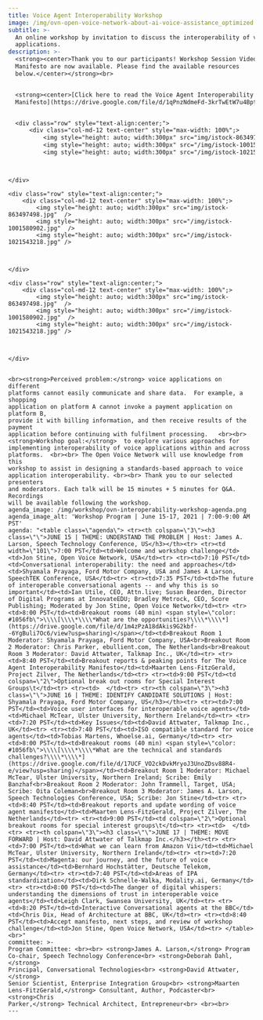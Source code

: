 ```yaml
---
title: Voice Agent Interoperability Workshop
image: /img/ovn-open-voice-network-about-ai-voice-assistance_optimized.jpg
subtitle: >-
  An online workshop by invitation to discuss the interoperability of voice
  applications.
description: >-
  <strong><center>Thank you to our participants! Workshop Session Videos and
  Manifesto are now available. Please find the available resources
  below.</center></strong><br> 


  <strong><center>[Click here to read the Voice Agent Interoperability
  Manifesto](https://drive.google.com/file/d/1qPnzNdmeFd-3krTwEtW7u4BptDI3qX37/view?usp=sharing).</center></strong>


  <div class="row" style="text-align:center;">
      <div class="col-md-12 text-center" style="max-width: 100%";>
          <img style="height: auto; width:300px" src="img/istock-863497498.jpg"  />
          <img style="height: auto; width:300px" src="/img/istock-1001580902.jpg"  />
          <img style="height: auto; width:300px" src="/img/istock-1021543218.jpg" />

  ```

  </div>

  ```


  </div>

  <div class="row" style="text-align:center;">
      <div class="col-md-12 text-center" style="max-width: 100%";>
          <img style="height: auto; width:300px" src="img/istock-863497498.jpg"  />
          <img style="height: auto; width:300px" src="/img/istock-1001580902.jpg"  />
          <img style="height: auto; width:300px" src="/img/istock-1021543218.jpg" />

  ```

  </div>

  ```


  </div>

  <div class="row" style="text-align:center;">
      <div class="col-md-12 text-center" style="max-width: 100%";>
          <img style="height: auto; width:300px" src="img/istock-863497498.jpg"  />
          <img style="height: auto; width:300px" src="/img/istock-1001580902.jpg"  />
          <img style="height: auto; width:300px" src="/img/istock-1021543218.jpg" />

  ```

  </div>

  ```


  </div>


  <br><strong>Perceived problem:</strong> voice applications on different
  platforms cannot easily communicate and share data.  For example, a shopping
  application on platform A cannot invoke a payment application on platform B,
  provide it with billing information, and then receive results of the payment
  application before continuing with fulfilment processing.   <br><br>
  <strong>Workshop goal:</strong>  to explore various approaches for
  implementing interoperability of voice applications within and across
  platforms.  <br><br> The Open Voice Network will use knowledge from this
  workshop to assist in designing a standards-based approach to voice
  application interoperability. <br><br> Thank you to our selected presenters
  and moderators. Each talk will be 15 minutes + 5 minutes for Q&A. Recordings
  will be available following the workshop.
agenda_image: /img/workshop/ovn-interoperability-workshop-agenda.png
agenda_image_alt: 'Workshop Program | June 15-17, 2021 | 7:00-9:00 AM PST'
agenda: "<table class=\"agenda\"> <tr><th colspan=\"3\"><h3 class=\"\">JUNE 15 | THEME: UNDERSTAND THE PROBLEM | Host: James A. Larson, Speech Technology Conference, US</h3></th><tr> <tr><td width=\"101\">7:00 PST</td><td>Welcome and workshop challenge</td><td>Jon Stine, Open Voice Network, USA</td><tr> <tr><td>7:10 PST</td><td>Conversational interoperability: the need and approaches</td><td>Shyamala Prayaga, Ford Motor Company, USA and James A Larson, SpeechTEK Conference, USA</td><tr> <tr><td>7:35 PST</td><td>The future of interoperable conversational agents -- and why this is so important</td><td>Ian Utile, CEO, Attn.live; Susan Bearden, Director of Digital Programs at InnovateEDU; Bradley Metrock, CEO, Score Publishing; Moderated by Jon Stine, Open Voice Network</td><tr> <tr><td>8:00 PST</td><td>Breakout rooms (40 min) <span style=\"color: #1056fb\">\\\\[\\\\*\\\\*What are the opportunities?\\\\*\\\\*](https://drive.google.com/file/d/1m4zPzA18dAkis9G2kbf--6YgBuli7Oc6/view?usp=sharing)</span></td><td>Breakout Room 1 Moderator: Shyamala Prayaga, Ford Motor Company, USA<br>Breakout Room 2 Moderator: Chris Parker, ebullient.com, The Netherlands<br>Breakout Room 3 Moderator: David Attwater, Talkmap Inc., UK</td><tr> <tr><td>8:40 PST</td><td>Breakout reports & peaking points for The Voice Agent Interoperability Manifesto</td><td>Maarten Lens-FitzGerald, Project Zilver, The Netherlands</td><tr> <tr><td>9:00 PST</td><td colspan=\"2\">Optional break out rooms for Special Interest Groups\t</td><tr> <tr><td>  </td><tr> <tr><th colspan=\"3\"><h3 class=\"\">JUNE 16 | THEME: IDENTIFY CANDIDATE SOLUTIONS | Host: Shyamala Prayaga, Ford Motor Company, US</h3></th><tr> <tr><td>7:00 PST</td><td>Voice user interfaces for interoperable voice agents</td><td>Michael McTear, Ulster University, Northern Ireland</td><tr> <tr><td>7:20 PST</td><td>Key Issues</td><td>David Attwater, Talkmap Inc., UK</td><tr> <tr><td>7:40 PST</td><td>ISO compatible standard for voice agents</td><td>Tobias Martens, Whoelse.ai, Germany</td><tr> <tr><td>8:00 PST</td><td>Breakout rooms (40 min) <span style=\"color: #1056fb\">\\\\[\\\\*\\\\*What are the technical and standards challenges?\\\\*\\\\*](https://drive.google.com/file/d/17UCF_VO2ckDvkMryoJ3UnoZDsv88R4-e/view?usp=sharing)</span></td><td>Breakout Room 1 Moderator: Michael McTear, Ulster University, Northern Ireland; Scribe: Emily Banzhaf<br>Breakout Room 2 Moderator: John Trammell, Target, USA; Scribe: Oita Coleman<br>Breakout Room 3 Moderator: James A. Larson, Speech Technologies Conference, USA; Scribe: Jon Stine</td><tr> <tr><td>8:40 PST</td><td>Breakout reports and update wording of voice agent manifesto</td><td>Maarten Lens-FitzGerald, Project Zilver, The Netherlands</td><tr> <tr><td>9:00 PST</td><td colspan=\"2\">Optional breakout rooms for special interest groups\t</td><tr> <tr><td>  </td><tr> <tr><th colspan=\"3\"><h3 class=\"\">JUNE 17 | THEME: MOVE FORWARD | Host: David Attwater of Talkmap Inc.</h3></th><tr> <tr><td>7:00 PST</td><td>What we can learn from Amazon Vii</td><td>Michael McTear, Ulster University, Northern Ireland</td><tr> <tr><td>7:20 PST</td><td>Magenta: our journey, and the future of voice assistance</td><td>Bernhard Hochstätter, Deutsche Telekom, Germany</td><tr> <tr><td>7:40 PST</td><td>Areas of IPA standardization</td><td>Dirk Schnelle-Walka, Modality.ai, Germany</td><tr> <tr><td>8:00 PST</td><td>The danger of digital whispers: understanding the dimensions of trust in interoperable voice agents</td><td>Leigh Clark, Swansea University, UK</td><tr> <tr><td>8:20 PST</td><td>Interactive Conversational agents at the BBC</td><td>Chris Dix, Head of Architecture at BBC, UK</td><tr> <tr><td>8:40 PST</td><td>Accept manifesto, next steps, and review of workshop challenge</td><td>Jon Stine, Open Voice Network, USA</td><tr> </table><br>"
committee: >-
  Program Committee: <br><br> <strong>James A. Larson,</strong> Program
  Co-chair, Speech Technology Conference<br> <strong>Deborah Dahl,</strong>
  Principal, Conversational Technologies<br> <strong>David Attwater,</strong>
  Senior Scientist, Enterprise Integration Group<br> <strong>Maarten
  Lens-FitzGerald,</strong> Consultant, Author, Podcaster<br> <strong>Chris
  Parker,</strong> Technical Architect, Entrepreneur<br> <br><br>
---
```


